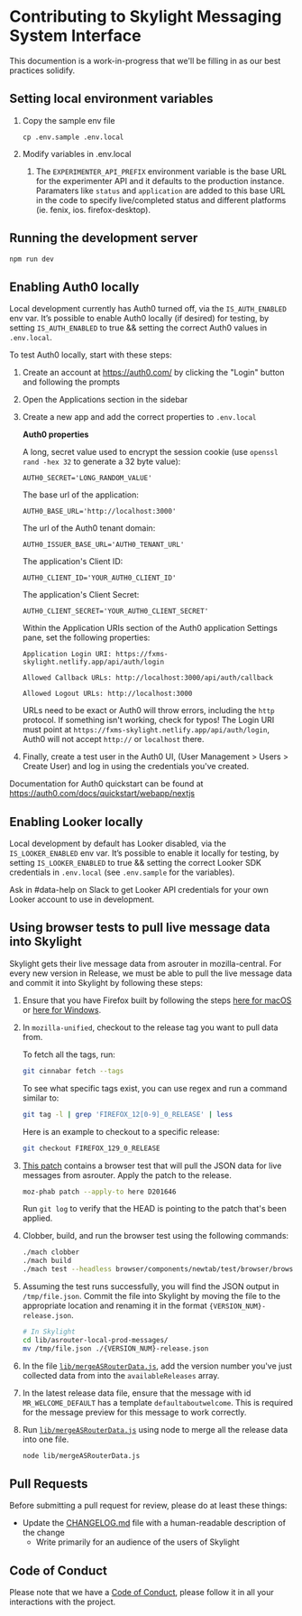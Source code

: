 # Contributing to Skylight Messaging System Interface

This documention is a work-in-progress that we'll be filling in as our best
practices solidify.

## Setting local environment variables

1. Copy the sample env file

   `cp .env.sample .env.local`

1. Modify variables in .env.local
   1. The `EXPERIMENTER_API_PREFIX` environment variable is the base URL for the experimenter API and it defaults to the production instance. Paramaters like `status` and `application` are added to this base URL in the code to specify live/completed status and different platforms (ie. fenix, ios. firefox-desktop).

## Running the development server

```bash
npm run dev
```

## Enabling Auth0 locally

Local development currently has Auth0 turned off, via the `IS_AUTH_ENABLED` env var.
It’s possible to enable Auth0 locally (if desired) for testing, by setting `IS_AUTH_ENABLED` to true &&
setting the correct Auth0 values in `.env.local`.

To test Auth0 locally, start with these steps:

1. Create an account at https://auth0.com/ by clicking the "Login" button and following the prompts
2. Open the Applications section in the sidebar
3. Create a new app and add the correct properties to `.env.local`

   **Auth0 properties**

   A long, secret value used to encrypt the session cookie (use `openssl rand -hex 32` to generate a 32 byte value):

   ```
   AUTH0_SECRET='LONG_RANDOM_VALUE'
   ```

   The base url of the application:

   ```
   AUTH0_BASE_URL='http://localhost:3000'
   ```

   The url of the Auth0 tenant domain:

   ```
   AUTH0_ISSUER_BASE_URL='AUTH0_TENANT_URL'
   ```

   The application's Client ID:

   ```
   AUTH0_CLIENT_ID='YOUR_AUTH0_CLIENT_ID'
   ```

   The application's Client Secret:

   ```
   AUTH0_CLIENT_SECRET='YOUR_AUTH0_CLIENT_SECRET'
   ```

   Within the Application URIs section of the Auth0 application Settings pane, set the following properties:

   ```
   Application Login URI: https://fxms-skylight.netlify.app/api/auth/login

   Allowed Callback URLs: http://localhost:3000/api/auth/callback

   Allowed Logout URLs: http://localhost:3000
   ```

   URLs need to be exact or Auth0 will throw errors, including the `http` protocol. If something isn't working, check for typos!
   The Login URI must point at `https://fxms-skylight.netlify.app/api/auth/login`, Auth0 will not accept `http://` or `localhost` there.

4. Finally, create a test user in the Auth0 UI, (User Management > Users > Create User) and log in using the credentials you've created.

Documentation for Auth0 quickstart can be found at https://auth0.com/docs/quickstart/webapp/nextjs

## Enabling Looker locally

Local development by default has Looker disabled, via the `IS_LOOKER_ENABLED` env var. It’s possible to enable it locally for testing, by setting `IS_LOOKER_ENABLED` to true && setting the correct Looker SDK credentials in `.env.local` (see `.env.sample` for the variables).

Ask in #data-help on Slack to get Looker API credentials for your own Looker account to use in development.

## Using browser tests to pull live message data into Skylight

Skylight gets their live message data from asrouter in mozilla-central. For every new version in Release, we must be able to pull the live message data and commit it into Skylight by following these steps:

1. Ensure that you have Firefox built by following the steps [here for macOS](https://firefox-source-docs.mozilla.org/setup/macos_build.html) or [here for Windows](https://firefox-source-docs.mozilla.org/setup/windows_build.html).
2. In `mozilla-unified`, checkout to the release tag you want to pull data from.

   To fetch all the tags, run:

   ```bash
   git cinnabar fetch --tags
   ```

   To see what specific tags exist, you can use regex and run a command similar to:

   ```bash
   git tag -l | grep 'FIREFOX_12[0-9]_0_RELEASE' | less
   ```

   Here is an example to checkout to a specific release:

   ```bash
   git checkout FIREFOX_129_0_RELEASE
   ```

3. [This patch](https://phabricator.services.mozilla.com/D201646) contains a browser test that will pull the JSON data for live messages from asrouter. Apply the patch to the release.

   ```bash
   moz-phab patch --apply-to here D201646
   ```

   Run `git log` to verify that the HEAD is pointing to the patch that's been applied.

4. Clobber, build, and run the browser test using the following commands:

   ```bash
   ./mach clobber
   ./mach build
   ./mach test --headless browser/components/newtab/test/browser/browser_dump-provider-state.js
   ```

5. Assuming the test runs successfully, you will find the JSON output in `/tmp/file.json`. Commit the file into Skylight by moving the file to the appropriate location and renaming it in the format `{VERSION_NUM}-release.json`.

   ```bash
   # In Skylight
   cd lib/asrouter-local-prod-messages/
   mv /tmp/file.json ./{VERSION_NUM}-release.json
   ```

6. In the file [`lib/mergeASRouterData.js`](/lib/mergeASRouterData.js), add the version number you've just collected data from into the `availableReleases` array.

7. In the latest release data file, ensure that the message with id `MR_WELCOME_DEFAULT` has a template `defaultaboutwelcome`. This is required for the message preview for this message to work correctly.

8. Run [`lib/mergeASRouterData.js`](/lib/mergeASRouterData.js) using node to merge all the release data into one file.

   ```bash
   node lib/mergeASRouterData.js
   ```

## Pull Requests

Before submitting a pull request for review, please do at least these things:

- Update the [CHANGELOG.md](/CHANGELOG.md) file with a human-readable description of the change
  - Write primarily for an audience of the users of Skylight

## Code of Conduct

Please note that we have a [Code of Conduct](https://www.mozilla.org/en-US/about/governance/policies/participation/),
please follow it in all your interactions with the project.
